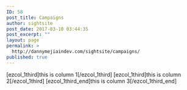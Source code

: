 ```yaml
---
ID: 58
post_title: Campaigns
author: sightsite
post_date: 2017-03-10 03:44:35
post_excerpt: ""
layout: page
permalink: >
  http://dannymejiaindev.com/sightsite/campaigns/
published: true
---
```

[ezcol_1third]this is column 1[/ezcol_1third] [ezcol_1third]this is column 2[/ezcol_1third] [ezcol_1third_end]this is column 3[/ezcol_1third_end]